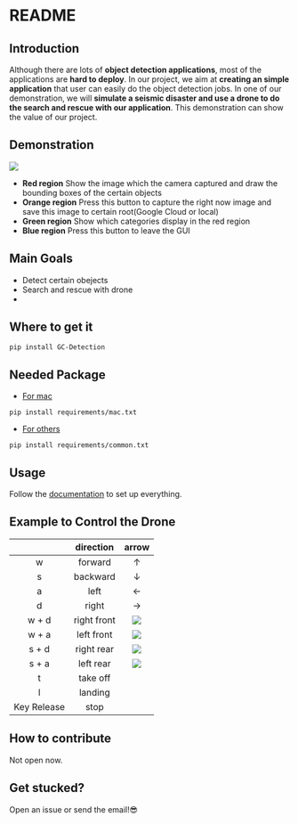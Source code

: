 # README


## Introduction 
Although there are lots of **object detection applications**, most of the applications are **hard to deploy**. In our project, we aim at **creating an simple application** that user can easily do the object detection jobs. In one of our demonstration, we will **simulate a seismic disaster and use a drone to do the search and rescue with our application**. This demonstration can show the value of our project.

## Demonstration
![](https://i.imgur.com/qQ8ymkC.jpg)
- **Red region**
    Show the image which the camera captured and draw the bounding boxes of the certain objects
- **Orange region**
    Press this button to capture the right now image and save this image to certain root(Google Cloud or local)
- **Green region**
    Show which categories display in the red region
- **Blue region**
    Press this button to leave the GUI 


## Main Goals
- Detect certain obejects
- Search and rescue with drone
- 

## Where to get it
```
pip install GC-Detection
```

## Needed Package
* [For mac](https://github.com/Justin900429/GC-Detection/blob/main/requirements/mac.txt)
```
pip install requirements/mac.txt
```

* [For others](https://github.com/Justin900429/GC-Detection/blob/main/requirements/common.txt)
```
pip install requirements/common.txt
```


## Usage 
Follow the [documentation](https://justin900429.github.io/GC-Detection/Usage) to set up everything.

## Example to Control the Drone
| | direction | arrow |
| :--------:| :--------: | :--------: |
| w | forward | &uarr; | 
| s | backward | &darr; |
| a | left | &larr; |
| d | right | &rarr; |
| w + d | right front | <img src="https://render.githubusercontent.com/render/math?math=\nearrow"> |
| w + a | left front | <img src="https://render.githubusercontent.com/render/math?math=\nwarrow"> |
| s + d | right rear | <img src="https://render.githubusercontent.com/render/math?math=\searrow"> |
| s + a | left rear | <img src="https://render.githubusercontent.com/render/math?math=\swarrow"> |
| t | take off |  |
| l | landing |  |
| Key Release| stop | |

## How to contribute
Not open now.

## Get stucked?
Open an issue or send the email!😎






